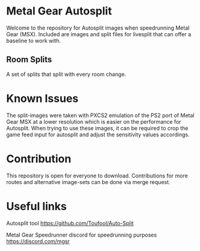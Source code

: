# Metal Gear Autosplit
Welcome to the repository for Autosplit images when speedrunning Metal Gear (MSX).
Included are images and split files for livesplit that can offer a baseline to work with.

## Room Splits
A set of splits that split with every room change.

# Known Issues
The split-images were taken with PXCS2 emulation of the PS2 port of Metal Gear MSX at a lower resolution which is easier on the performance for Autosplit. When trying to use these images, it can be required to crop the game feed input for autosplit and adjust the sensitivity values accordings.

# Contribution
This repository is open for everyone to download. Contributions for more routes and alternative image-sets can be done via merge request.

# Useful links
Autosplit tool
https://github.com/Toufool/Auto-Split

Metal Gear Speedrunner discord for speedrunning purposes
https://discord.com/mgsr